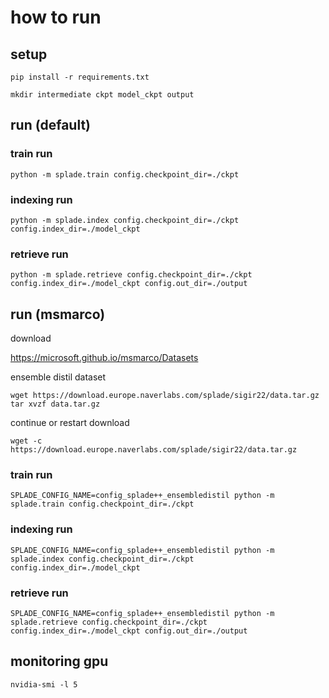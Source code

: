 # how to run

## setup

```shell
pip install -r requirements.txt
```

```shell
mkdir intermediate ckpt model_ckpt output
```

## run (default)

### train run

```shell
python -m splade.train config.checkpoint_dir=./ckpt
```

### indexing run

```shell
python -m splade.index config.checkpoint_dir=./ckpt config.index_dir=./model_ckpt
```

### retrieve run

```shell
python -m splade.retrieve config.checkpoint_dir=./ckpt config.index_dir=./model_ckpt config.out_dir=./output
```

## run (msmarco)

download

https://microsoft.github.io/msmarco/Datasets

ensemble distil dataset

```shell
wget https://download.europe.naverlabs.com/splade/sigir22/data.tar.gz
tar xvzf data.tar.gz
```

continue or restart download

```shell
wget -c https://download.europe.naverlabs.com/splade/sigir22/data.tar.gz
```

### train run

```shell
SPLADE_CONFIG_NAME=config_splade++_ensembledistil python -m splade.train config.checkpoint_dir=./ckpt
```

### indexing run

```shell
SPLADE_CONFIG_NAME=config_splade++_ensembledistil python -m splade.index config.checkpoint_dir=./ckpt config.index_dir=./model_ckpt
```

### retrieve run

```shell
SPLADE_CONFIG_NAME=config_splade++_ensembledistil python -m splade.retrieve config.checkpoint_dir=./ckpt config.index_dir=./model_ckpt config.out_dir=./output
```

## monitoring gpu

```shell
nvidia-smi -l 5
```
